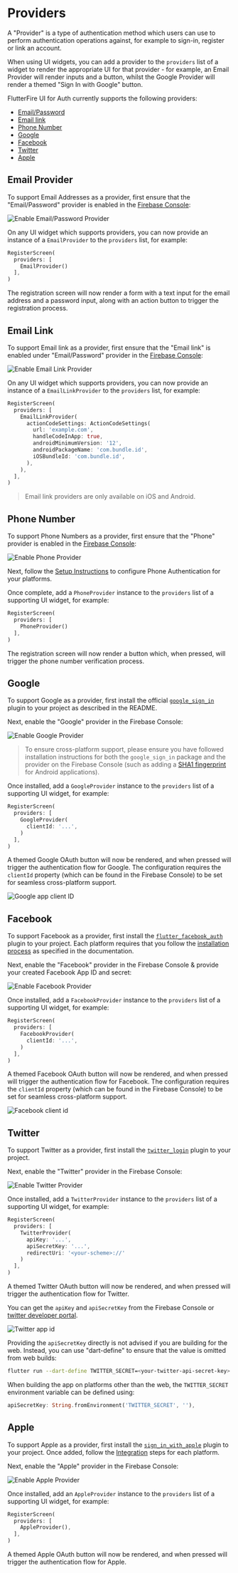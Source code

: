 # Providers

A "Provider" is a type of authentication method which users can use to perform authentication
operations against, for example to sign-in, register or link an account.

When using UI widgets, you can add a provider to the `providers` list of a widget to render the appropriate UI for that provider - for example, an Email Provider will render inputs and a
button, whilst the Google Provider will render a themed "Sign In with Google" button.

FlutterFire UI for Auth currently supports the following providers:

- [Email/Password](#email)
- [Email link](#email-link)
- [Phone Number](#phone-number)
- [Google](#google)
- [Facebook](#facebook)
- [Twitter](#twitter)
- [Apple](#apple)

## Email Provider

To support Email Addresses as a provider, first ensure that the "Email/Password" provider is
enabled in the [Firebase Console](https://console.firebase.google.com/project/_/authentication/providers):

![Enable Email/Password Provider](../images/ui-email-provider.jpg)

On any UI widget which supports providers, you can now provide an instance of a `EmailProvider` to the
`providers` list, for example:

```dart
RegisterScreen(
  providers: [
    EmailProvider()
  ],
)
```

The registration screen will now render a form with a text input for the email address and a password input, along with
an action button to trigger the registration process.

## Email Link

To support Email link as a provider, first ensure that the "Email link" is enabled under "Email/Password" provider
in the [Firebase Console](https://console.firebase.google.com/project/_/authentication/providers):

![Enable Email Link Provider](../images/ui-email-link-provider.png)

On any UI widget which supports providers, you can now provide an instance of a `EmailLinkProvider` to the
`providers` list, for example:

```dart
RegisterScreen(
  providers: [
    EmailLinkProvider(
      actionCodeSettings: ActionCodeSettings(
        url: 'example.com',
        handleCodeInApp: true,
        androidMinimumVersion: '12',
        androidPackageName: 'com.bundle.id',
        iOSBundleId: 'com.bundle.id',
      ),
    ),
  ],
)
```

> Email link providers are only available on iOS and Android.

## Phone Number

To support Phone Numbers as a provider, first ensure that the "Phone" provider is
enabled in the [Firebase Console](https://console.firebase.google.com/project/_/authentication/providers):

![Enable Phone Provider](../images/ui-phone-provider.jpg)

Next, follow the [Setup Instructions](https://firebase.google.com/docs/auth/flutter/phone-auth) to configure Phone Authentication for your
platforms.

Once complete, add a `PhoneProvider` instance to the `providers` list of a supporting UI widget, for example:

```dart
RegisterScreen(
  providers: [
    PhoneProvider()
  ],
)
```

The registration screen will now render a button which, when pressed, will trigger the phone number verification process.

## Google

To support Google as a provider, first install the official [`google_sign_in`](https://pub.dev/packages/google_sign_in)
plugin to your project as described in the README.

Next, enable the "Google" provider in the Firebase Console:

![Enable Google Provider](../images/ui-google-provider.jpg)

> To ensure cross-platform support, please ensure you have followed installation instructions for both the `google_sign_in` package and the provider on the Firebase Console (such as adding a [SHA1 fingerprint](https://developers.google.com/android/guides/client-auth?authuser=0) for Android applications).

Once installed, add a `GoogleProvider` instance to the `providers` list of a supporting UI widget, for example:

```dart
RegisterScreen(
  providers: [
    GoogleProvider(
      clientId: '...',
    )
  ],
)
```

A themed Google OAuth button will now be rendered, and when pressed will trigger the authentication flow for Google.
The configuration requires the `clientId` property (which can be found in the Firebase Console) to be set for seamless cross-platform support.

![Google app client ID](../images/ui-google-provider-client-id.png)

## Facebook

To support Facebook as a provider, first install the [`flutter_facebook_auth`](https://pub.dev/packages/flutter_facebook_auth)
plugin to your project. Each platform requires that you follow the [installation process](https://facebook.meedu.app) as specified
in the documentation.

Next, enable the "Facebook" provider in the Firebase Console & provide your created Facebook App ID and secret:

![Enable Facebook Provider](../images/ui-facebook-provider.jpg)

Once installed, add a `FacebookProvider` instance to the `providers` list of a supporting UI widget, for example:

```dart
RegisterScreen(
  providers: [
    FacebookProvider(
      clientId: '...',
    )
  ],
)
```

A themed Facebook OAuth button will now be rendered, and when pressed will trigger the authentication flow for Facebook.
The configuration requires the `clientId` property (which can be found in the Firebase Console) to be set for seamless cross-platform support.

![Facebook client id](../images/ui-facebook-client-id.png)

## Twitter

To support Twitter as a provider, first install the [`twitter_login`](https://pub.dev/packages/twitter_login)
plugin to your project.

Next, enable the "Twitter" provider in the Firebase Console:

![Enable Twitter Provider](../images/ui-twitter-provider.jpg)

Once installed, add a `TwitterProvider` instance to the `providers` list of a supporting UI widget, for example:

```dart
RegisterScreen(
  providers: [
    TwitterProvider(
      apiKey: '...',
      apiSecretKey: '...',
      redirectUri: '<your-scheme>://'
    )
  ],
)
```

A themed Twitter OAuth button will now be rendered, and when pressed will trigger the authentication flow for Twitter.

You can get the `apiKey` and `apiSecretKey` from the Firebase Console or [twitter developer portal](https://developer.twitter.com/en/portal/projects-and-apps).

![Twitter app id](../images/ui-twitter-app-id.png)

Providing the `apiSecretKey` directly is not advised if you are building for the web. Instead, you can use "dart-define" to ensure that the value is omitted from web builds:

```bash
flutter run --dart-define TWITTER_SECRET=<your-twitter-api-secret-key>
```

When building the app on platforms other than the web, the `TWITTER_SECRET` environment variable can be defined using:

```dart
apiSecretKey: String.fromEnvironment('TWITTER_SECRET', ''),
```

## Apple

To support Apple as a provider, first install the [`sign_in_with_apple`](https://pub.dev/packages/sign_in_with_apple)
plugin to your project. Once added, follow the [Integration](https://pub.dev/packages/sign_in_with_apple#integration) steps
for each platform.

Next, enable the "Apple" provider in the Firebase Console:

![Enable Apple Provider](../images/ui-apple-provider.jpg)

Once installed, add an `AppleProvider` instance to the `providers` list of a supporting UI widget, for example:

```dart
RegisterScreen(
  providers: [
    AppleProvider(),
  ],
)
```

A themed Apple OAuth button will now be rendered, and when pressed will trigger the authentication flow for Apple.

<!-- The `clientId` property can be obtained from the [Apple Developer Portal](https://developer.apple.com/account/resources/identifiers/list/serviceId) - see
[the documentation](https://pub.dev/documentation/sign_in_with_apple/latest/sign_in_with_apple/WebAuthenticationOptions/clientId.html) for more information. -->

